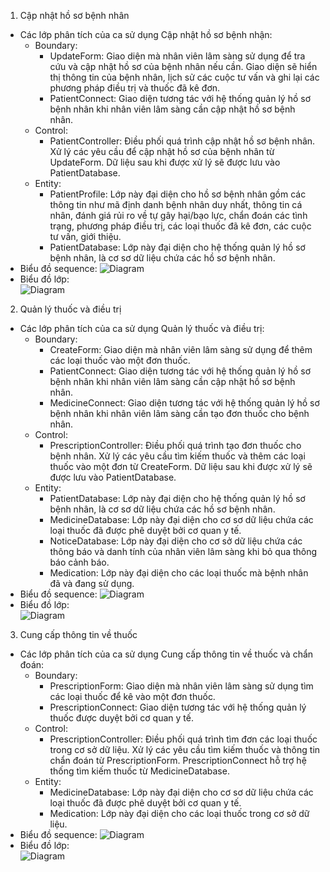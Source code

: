 1. Cập nhật hồ sơ bệnh nhân
  - Các lớp phân tích của ca sử dụng Cập nhật hồ sơ bệnh nhận:
    - Boundary:
      - UpdateForm: Giao diện mà nhân viên lâm sàng sử dụng để tra cứu và cập nhật hồ sơ của bệnh nhân nếu cần. Giao diện sẽ hiển thị thông tin của bệnh nhân, lịch sử các cuộc tư vấn và ghi lại các phương pháp điều trị và thuốc đã kê đơn.
      - PatientConnect: Giao diện tương tác với hệ thống quản lý hồ sơ bệnh nhân khi nhân viên lâm sàng cần cập nhật hồ sơ bệnh nhân.
    - Control:
      - PatientController: Điều phối quá trình cập nhật hồ sơ bệnh nhân. Xử lý các yêu cầu để cập nhật hồ sơ của bệnh nhân từ UpdateForm. Dữ liệu sau khi được xử lý sẽ được lưu vào PatientDatabase.
    - Entity:
      - PatientProfile: Lớp này đại diện cho hồ sơ bệnh nhân gồm các thông tin như mã định danh bệnh nhân duy nhất, thông tin cá nhân, đánh giá rủi ro về tự gây hại/bạo lực, chẩn đoán các tình trạng, phương pháp điều trị, các loại thuốc đã kê đơn, các cuộc tư vấn, giới thiệu.
      - PatientDatabase: Lớp này đại diện cho hệ thống quản lý hồ sơ bệnh nhân, là cơ sơ dữ liệu chứa các hồ sơ bệnh nhân.
  - Biểu đồ sequence:
    ![Diagram](https://www.planttext.com/plantuml/png/Z5CzRjim6DrvYWVjle078x3S1buA0Ow7ZBIiHeAbJwbC2V1OT0WwT31w0Rj1q2QeqGwTnC43ZTo39-WL2bAk92TntOtazzxtlf_7tt9xDXSy4taIC-wBD8Fp9bHV24Ma7iW1dyCTiNwQqvHd2pZZwoaNmUiqIsniF6IlI4HY0SVZ8Wf8U5dwDee36_KyvgOaiZIkm_jx76HLxlhQqcYW5FZYBywSdueDkE0JFg_K1dt6t14wFOo7NRYXbfy8VgZblG_QVQ0hY8p3r_8-P-CXEfqUt54Nb-eXXw_BhpaerENc6Y9Klmmw8ljE4EfxqafzhkKcmgBXcJXcaIwtYStSQ_Lr0ju0zpJJvX4EsuSDSj3lugB9Wr3BpvW_hZ7HyeP2a5aY6_HhR9OlKEZohdfiQrrakhp5J9TRWNUvETi2Tyl7drhU-etgaxx-WrUtrkd1yxeuLslw1yFpBDBC-5HoncC1nqv0XBgyMzGJS1XmQ8EF56AkvOQZKAlsK7sxRhjrKVCPKEsmBhXGgnIxfPRB2CBgqnK3JBKdDdqWC5FVaXVI7770vSjPAWArNE2sDQPQ_a0SQNcJjnjgVD16xmFFlL1e-VvWziSgEEc8vyIs9UoYgyysKMipOtL8CLznHI5yWs41JHax2sYQ9_4V0000__y30000)
  - Biểu đồ lớp:\
    ![Diagram](https://www.planttext.com/plantuml/png/h99DJiCm48NtFeMNiEW5AXHLQeKK2KJ4tzuuap326LSpanNYP2mu4bT03WcD6q4tB3tlyxpd9t--Vsn47MlV1MDyS2BsOLyxXSl8dNqrrjf-E5TE4KWhZWq6E3jFYe1Z_xnGtgPDkVAzhQo151i4NjixPQGsJIjWYUH2IKtapYb6ciktA2ytpIF60EHXhkpGjHG5PJwyPt3Q0MbcmI2USPzsNqEDVd2HjRr2qOl3f4ZmDfBqGSSW0p4V3Kn9oh7kVHRs-EtRcAWGWF-fp9rJz-HaR7D8bjyf_hPfGKzwR2CHU3qH-9TDX--pMXLssODPDcEFo6G-mz8nPwOI9kYdb8mQOncp0QhJ1_y2003__mC0)
    
2. Quản lý thuốc và điều trị
 - Các lớp phân tích của ca sử dụng Quản lý thuốc và điều trị:
    - Boundary:
      - CreateForm: Giao diện mà nhân viên lâm sàng sử dụng để thêm các loại thuốc vào một đơn thuốc.
      - PatientConnect: Giao diện tương tác với hệ thống quản lý hồ sơ bệnh nhân khi nhân viên lâm sàng cần cập nhật hồ sơ bệnh nhân.
      - MedicineConnect: Giao diện tương tác với hệ thống quản lý hồ sơ bệnh nhân khi nhân viên lâm sàng cần tạo đơn thuốc cho bệnh nhân.
    - Control:
      - PrescriptionController: Điều phối quá trình tạo đơn thuốc cho bệnh nhân. Xử lý các yêu cầu tìm kiếm thuốc và thêm các loại thuốc vào một đơn từ CreateForm. Dữ liệu sau khi được xử lý sẽ được lưu vào PatientDatabase.
    - Entity:
      - PatientDatabase: Lớp này đại diện cho hệ thống quản lý hồ sơ bệnh nhân, là cơ sơ dữ liệu chứa các hồ sơ bệnh nhân.
      - MedicineDatabase: Lớp này đại diện cho cơ sơ dữ liệu chứa các loại thuốc đã được phê duyệt bởi cơ quan y tế.
      - NoticeDatabase: Lớp này đại diện cho cơ sở dữ liệu chứa các thông báo và danh tính của nhân viên lâm sàng khi bỏ qua thông báo cảnh báo.
      - Medication: Lớp này đại diện cho các loại thuốc mà bệnh nhân đã và đang sử dụng.
  - Biểu đồ sequence:
    ![Diagram](https://www.planttext.com/plantuml/png/p5OxRjj04Ett50FskO2Am12bE4PYmOZi8kMQN8WBYqEPN0fW6RX84GI1QZTH12EmOmCkKd4B5nHyZpr1hX0iIV4hoKIgg90exNjlTcRU3FH7FXq4WleYTAU4MiBpmHWvoG-4EK_kq00QW3acVIz4c_eH6ARFg61lFDzDpywEo1055n4Onypc5XNSorZ7Gs9wA7nl2iQ9pmBBvpDzcFyuPNucNdoj14cbE3BJGsIMs03rSpqSHpQWWfxJW6L1cJsE0i7SYjW95PoXg6fzO9Rdsqt575WJ7FIBuv4dk5KFDnhq2J77yEerd1trm7IK_8fWEKhUMe3hAvo0IEvT44wevC8YPqSQQevxy36v2y5IySyGq57nmmo4a_pMU8u5l5GUPPXvyXsYagcrDvf56NjmgEG3R-9AqGAPytGDEf0qJ3EA4h_4AO0DrgaVHZ1NyGrM8TMxdFegNi65Yfy4N8OgNfNn6wbkHHRfwRZ37XmcIuJrGia51_7ygEGA9-Huc9xhucPfs1GT29AbvRImkiHvtzvo9QzqXvJyKg4G0j3oGLw8LjUSvCw5zU9vYGGWQz_EQmBeYzQJVg_YcwXwtqQ02tr75uHFYoZrfjViN_DYareq4-eahJBeTwKE-XlyknqWS9MyvWI00D2f0AElv6Tq0DDLT9uMMxyfUQjd92CP1DANbczdrRP6XcxaiNLssgo6hKhRv6DxdYmzNOWLEkbpJjlbdFsi_2CjH6KPwpfyWykGLYcR8bJzrvvBhkAd6GWbRwpCVmMho_ge4UfM6ZLSC7r-32khR0Thjm4hmz7onjR-jNpuia9fnzDEsExU-bTtTVDN3cRJWDLzSP5ZzjkZ7S5qmYWrfQFNpJLEOAxa9vXmwe7DzGJcrIn7UR-jrxLApfNyHK6ekBmwscIJG6t2ympsptYtdlqlsq0dYZOvO6Zh_rP_0G00__y30000)
  - Biểu đồ lớp:\
    ![Diagram](https://www.planttext.com/plantuml/png/X5D1QiCm4Bph5Juc1t-W59CI9r1eWwbVi94swO8jfTBwK8fVraEVr2yKsN4isKbw4MXcThGhZNw_VrQEmN9JLqB82fnB2c12pJamxC5XyYMI97aXnu-lg4W2az6PQ0Tv1vB6M2yj0kF0BPQZVcUOv4KTY7iYbAuxV6jiFJFjkbWiFUeGh7oFq7OoozfeZP9xb-QaWF7C5DOSgCBGQSRCHetiRazQM7JIqiatjJQQhQagj3Ug_XbaHFlwSV-i7fAIBUcZntTGOxZFnnOYs3WuHi8dLPCcnxOpVJCDH_JMuaU3Mdw6OEcJauDN-jL36wrYe2I5cyC19RkmjBiF83rC4P7dYzkJFkP6ih5No6waae6RiRGL8eXCccRNNq3SU9WqpUAyt15Eed176UTTJ18vdZbLNFvJccR1Sul9oK4l5uSfC6Xw0x52hVn__mC00F__0m00)
    
3. Cung cấp thông tin về thuốc
 - Các lớp phân tích của ca sử dụng Cung cấp thông tin về thuốc và chẩn đoán:
    - Boundary:
      - PrescriptionForm: Giao diện mà nhân viên lâm sàng sử dụng tìm các loại thuốc để kê vào một đơn thuốc.
      - PrescriptionConnect: Giao diện tương tác với hệ thống quản lý thuốc được duyệt bởi cơ quan y tế.
    - Control:
      - PrescriptionController: Điều phối quá trình tìm đơn các loại thuốc trong cơ sở dữ liệu. Xử lý các yêu cầu tìm kiếm thuốc và thông tin chẩn đoán từ PrescriptionForm. PrescriptionConnect hỗ trợ hệ thống tìm kiếm thuốc từ MedicineDatabase.
    - Entity:
      - MedicineDatabase: Lớp này đại diện cho cơ sơ dữ liệu chứa các loại thuốc đã được phê duyệt bởi cơ quan y tế.
      - Medication: Lớp này đại diện cho các loại thuốc trong cơ sở dữ liệu.
  - Biểu đồ sequence:
    ![Diagram](https://www.planttext.com/plantuml/png/b98zJiD048NxFSLS81Tm4KMOlm8G4caebxKJhsAFmtetKagKWW9Hv0G8HGY1Y4X1vIrI9CezvWHS0Ta4OYUn2EtCl4zlvisddJOIpPKsKSYuqB42DvGe1GylD6-rs5viqEEg3-VAJuIINIrZF8nLnDmOjOh3KcDP2trLBNHZH5zeTe1QwZwS-fuKF6kMAXBzVQxv5KzynbZ94zJg6r07t83iFO88oBu8mFa0sw1dRn5R7uLQhLvUqe7BsQi1GUcp0Gme7NT11xEFZ20HT6383aNUns_c3dxETk5iUgjNtDE18x9Z2VsLqupm0sNRLTkiBU__7s11bX7N0tAWML22LZ6sGImU8I7x01xPTmWbsLl3rfLv5bjmolIXH-aJbZrLo_C7Sk1aCJ4m7v8TIj2B2TaHjjbg89-ll4TJKJg27jaRw50wrN1jiaBke2CfdMxczNkKFtFRXLZCRUjFxOwgUlHZINQGlIBPkoA8iOQFded2Bm000F__0m00)
  - Biểu đồ lớp:\
    ![Diagram](https://www.planttext.com/plantuml/png/f5DBQiCm4Dth5BDC5hb0A24bJg3GbbAVO2ADKr5vb4fZYYazMHSzKgzGv93OYXCeT6EOD-_Dvutry_MzZ891cjeffHt620zahBPC1GfkCH9yA028X46_T3aKwtdoIksx3sOEfGJBkodSsoWtFM6XFhEA7NYerSTt9tt27x6cOLnGrC7k4p63VSHTHhmrjMKR9NH5dtqZMNeJwAqXrkqGBDFQ1IPc-YPepIO7IcjeNLMa9GwbAyyIqF9nYopv5BgfjvPtXTVYmuLajr8fA4qlFRarv6nygF_eVo8P6_SEsvwLRZAfit0-EjGKu7htbMScBOSX3hPLLNus0E2pom50yAw7BfPV9HkzSnJ-yukDx9hD5bVQPDn1ztF5OEzH-QCVINF-KjJewPnOtRnABObDKxjV0000__y30000)
